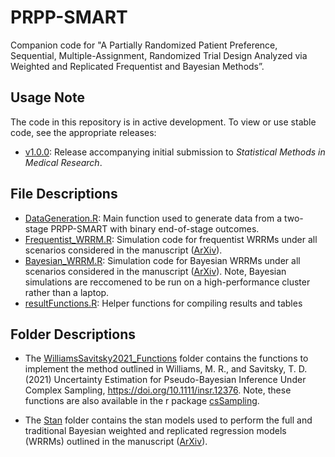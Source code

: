 # PRPP-SMART
Companion code for "A Partially Randomized Patient Preference, Sequential, Multiple-Assignment, Randomized Trial Design Analyzed via Weighted and Replicated Frequentist and Bayesian Methods”.

## Usage Note
The code in this repository is in active development. To view or use stable code, see the appropriate releases:
- [v1.0.0](../../releases/tag/v1.0.0): Release accompanying initial submission to _Statistical Methods in Medical Research_.

## File Descriptions
- [DataGeneration.R](DataGeneration.R): Main function used to generate data from a two-stage PRPP-SMART with binary end-of-stage outcomes.
- [Frequentist_WRRM.R](Frequentist_WRRM.R): Simulation code for frequentist WRRMs under all scenarios considered in the manuscript ([ArXiv](https://arxiv.org/abs/1810.13094)). 
- [Bayesian_WRRM.R](Bayesian_WRRM.R): Simulation code for Bayesian WRRMs under all scenarios considered in the manuscript ([ArXiv](https://arxiv.org/abs/1810.13094)). Note, Bayesian simulations are reccomened to be run on a high-performance cluster rather than a laptop. 
- [resultFunctions.R](resultFunctions.R): Helper functions for compiling results and tables

## Folder Descriptions
- The [WilliamsSavitsky2021_Functions](WilliamsSavitsky2021_Functions) folder contains the functions to implement the method outlined in Williams, M. R., and Savitsky, T. D. (2021) Uncertainty Estimation for Pseudo-Bayesian Inference Under Complex Sampling, https://doi.org/10.1111/insr.12376. Note, these functions are also available in the r package [csSampling](https://github.com/RyanHornby/csSampling). 

- The [Stan](Stan) folder contains the stan models used to perform the full and traditional Bayesian weighted and replicated regression models (WRRMs) outlined in the manuscript ([ArXiv](https://arxiv.org/abs/1810.13094)). 

